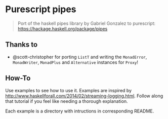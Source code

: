 # Purescript pipes

> Port of the haskell pipes library by Gabriel Gonzalez to purescript:
> https://hackage.haskell.org/package/pipes

## Thanks to

* @scott-christopher for porting `ListT` and writing the `MonadError`,
  `MonadWriter`, `MonadPlus` and `Alternative` instances for `Proxy`!

## How-To

Use examples to see how to use it. Examples are inspired by http://www.haskellforall.com/2014/02/streaming-logging.html. Follow along that tutorial if you feel like needing a thorough explanation.

Each example is a directory with intructions in corresponding README.
